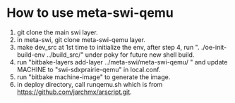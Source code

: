 # How to use meta-swi-qemu
1. git clone the main swi layer.
2. in meta-swi, git clone meta-swi-qemu layer.
3. make dev_src at 1st time to initialize the env,  after step 4,  run ". ./oe-init-build-env  ../build_src/" under poky for future new shell build.
4. run "bitbake-layers add-layer ../meta-swi/meta-swi-qemu/ " and update MACHINE to "swi-sdxprairie-qemu" in local.conf.
5. run "bitbake machine-image" to generate the image.
6. in deploy directory, call runqemu.sh which is from https://github.com/jarchmx/arscript.git.
